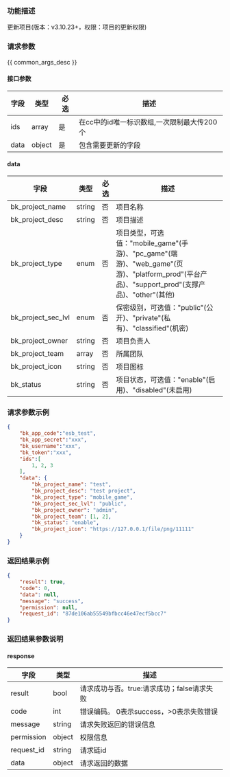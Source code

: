 ### 功能描述

更新项目(版本：v3.10.23+，权限：项目的更新权限)

### 请求参数

{{ common_args_desc }}

#### 接口参数

| 字段   | 类型     | 必选 | 描述                        |
|------|--------|----|---------------------------|
| ids  | array  | 是  | 在cc中的id唯一标识数组,一次限制最大传200个 |
| data | object | 是  | 包含需要更新的字段                 |

#### data

| 字段                 | 类型     | 必选 | 描述                                                                                                             |
|--------------------|--------|----|----------------------------------------------------------------------------------------------------------------|
| bk_project_name    | string | 否  | 项目名称                                                                                                           |
| bk_project_desc    | string | 否  | 项目描述                                                                                                           |
| bk_project_type    | enum   | 否  | 项目类型，可选值："mobile_game"(手游)、"pc_game"(端游)、"web_game"(页游)、"platform_prod"(平台产品)、"support_prod"(支撑产品)、"other"(其他) |
| bk_project_sec_lvl | enum   | 否  | 保密级别，可选值："public"(公开)、"private"(私有)、"classified"(机密)                                                           |
| bk_project_owner   | string | 否  | 项目负责人                                                                                                          |
| bk_project_team    | array  | 否  | 所属团队                                                                                                           |
| bk_project_icon    | string | 否  | 项目图标                                                                                                           |
| bk_status          | string | 否  | 项目状态，可选值："enable"(启用)、"disabled"(未启用)                                                                          |

### 请求参数示例

```json
{
    "bk_app_code":"esb_test",
    "bk_app_secret":"xxx",
    "bk_username":"xxx",
    "bk_token":"xxx",
    "ids":[
        1, 2, 3
    ],   
    "data": {
        "bk_project_name": "test",
        "bk_project_desc": "test project",
        "bk_project_type": "mobile_game",
        "bk_project_sec_lvl": "public",
        "bk_project_owner": "admin",
        "bk_project_team": [1, 2],
        "bk_status": "enable",
        "bk_project_icon": "https://127.0.0.1/file/png/11111"
    }
}
```

### 返回结果示例

```json
{
    "result": true,
    "code": 0,
    "data": null,
    "message": "success",
    "permission": null,
    "request_id": "87de106ab55549bfbcc46e47ecf5bcc7"
}
```

### 返回结果参数说明

#### response

| 字段         | 类型     | 描述                         |
|------------|--------|----------------------------|
| result     | bool   | 请求成功与否。true:请求成功；false请求失败 |
| code       | int    | 错误编码。 0表示success，>0表示失败错误  |
| message    | string | 请求失败返回的错误信息                |
| permission | object | 权限信息                       |
| request_id | string | 请求链id                      |
| data       | object | 请求返回的数据                    |
